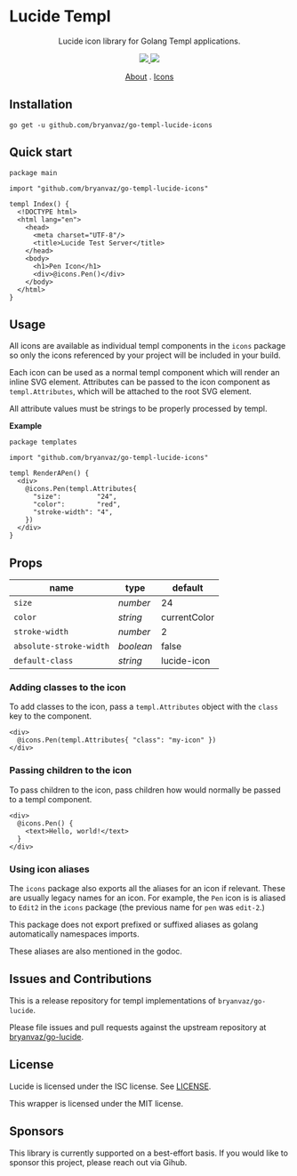 
# Lucide Templ

<div align="center">

Lucide icon library for Golang Templ applications.

<p align="center">
  <a href="https://pkg.go.dev/github.com/bryanvaz/go-templ-lucide-icons">
    <img src="https://img.shields.io/badge/%F0%9F%93%9A%20godoc-pkg-00ACD7.svg?color=00ACD7">
  </a>
  <a href="https://goreportcard.com/report/github.com/bryanvaz/go-templ-lucide-icons">
    <img src="https://goreportcard.com/badge/github.com/bryanvaz/go-templ-lucide-icons">
  </a>
</p>

[About](https://lucide.dev/guide/)
.
[Icons](https://lucide.dev/icons/)

</div>

## Installation

`go get -u github.com/bryanvaz/go-templ-lucide-icons`

## Quick start

```templ
package main

import "github.com/bryanvaz/go-templ-lucide-icons"

templ Index() {
  <!DOCTYPE html>
  <html lang="en">
    <head>
      <meta charset="UTF-8"/>
      <title>Lucide Test Server</title>
    </head>
    <body>
      <h1>Pen Icon</h1>
      <div>@icons.Pen()</div>
    </body>
  </html>
}
```

## Usage

All icons are available as individual templ components in the `icons` package
so only the icons referenced by your project will be included in your build. 

Each icon can be used as a normal templ component which will render an inline
SVG element. Attributes can be passed to the icon component as `templ.Attributes`, which 
will be attached to the root SVG element.

All attribute values must be strings to be properly processed by templ.

**Example**

```templ
package templates

import "github.com/bryanvaz/go-templ-lucide-icons"

templ RenderAPen() {
  <div>
    @icons.Pen(templ.Attributes{
      "size":         "24",
      "color":        "red",
      "stroke-width": "4",
    })
  </div>
}
```

## Props

|  name                   |   type    |  default     |
| ----------------------- | --------- | ------------ |
| `size`                  | *number*  | 24           |
| `color`                 | *string*  | currentColor |
| `stroke-width`          | *number*  | 2            |
| `absolute-stroke-width` | *boolean* | false        |
| `default-class`         | *string*  | lucide-icon  |

### Adding classes to the icon

To add classes to the icon, pass a `templ.Attributes` object with the `class` key
to the component.

```templ
<div>
  @icons.Pen(templ.Attributes{ "class": "my-icon" })
</div>
```

### Passing children to the icon

To pass children to the icon, pass children how would normally be passed to a
templ component.

```templ
<div>
  @icons.Pen() {
    <text>Hello, world!</text>
  }
</div>
```

### Using icon aliases

The `icons` package also exports all the aliases for an icon if relevant.
These are usually legacy names for an icon. For example, the `Pen` icon is
is aliased to `Edit2` in the `icons` package (the previous name for `pen` was
`edit-2`.)

This package does not export prefixed or suffixed aliases as golang automatically
namespaces imports.

These aliases are also mentioned in the godoc.

## Issues and Contributions

This is a release repository for templ implementations of `bryanvaz/go-lucide`.

Please file issues and pull requests against the upstream repository at 
[bryanvaz/go-lucide](https://github.com/bryanvaz/go-lucide).

## License

Lucide is licensed under the ISC license. See [LICENSE](https://lucide.dev/license).

This wrapper is licensed under the MIT license.

## Sponsors

This library is currently supported on a best-effort basis. 
If you would like to sponsor this project, please reach out via Gihub.

